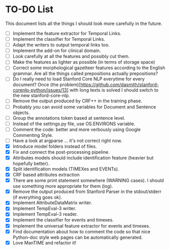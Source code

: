 TO-DO List
=======

This document lists all the things I should look more carefully in the future.

- [ ] Implement the feature extractor for Temporal Links.
- [ ] Implement the classifier for Temporal Links.
- [ ] Adapt the writers to output temporal links too.
- [ ] Implement the add-on for clinical domain.
- [ ] Look carefully at all the features and possibly cut them.
- [ ] Make the features as lighter as possible (in terms of storage space)
- [ ] Correct some morphological gazetteer features according to the English grammar. Are all the things called prepositions actually prepositions?
- [ ] Do I really need to load Stanford Core NLP everytime for every document? Once (the problem)[https://github.com/dasmith/stanford-corenlp-python/issues/13] with long texts is solved I should switch to the new stanford-core-nlp.
- [ ] Remove the output produced by CRF++ in the training phase.
- [ ] Probably you can avoid some variables for Document and Sentence objects.
- [ ] Group the annotations token based at sentence level.
- [ ] Instead of the settings.py file, use OS.ENVIRONS variable.
- [ ] Comment the code: better and more verbously using Google Commenting Style.
- [ ] Have a look at argparse ... it's not correct right now.
- [x] Introduce model folders instead of files.
- [x] Fix and connect the post-processing pipeline.
- [x] Attributes models should include identification feature (heavier but hopefully better).
- [x] Split identification models (TIMEXes and EVENTs).
- [x] CRF based attributes extraction
- [x] There are some print statement somewhere (WARNING cases). I should use
  something more appropriate for them (log).
- [x] Remove the output produced from Stanford Parser in the stdout/stderr (if
  everything goes ok).
- [x] Implement AttributeDataMatrix writer.  
- [x] Implement TempEval-3 writer.
- [x] Implement TempEval-3 reader.
- [x] Implement the classifier for events and timexes.
- [x] Implement the universal feature extractor for events and timexes.
- [x] Find documentation about how to comment the code so that nice Python-doc
  style web pages can be automatically generated.
- [x] Love ManTIME and refactor it!

